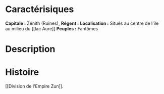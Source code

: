 # Caractérisiques
**Capitale :** Zénith (Ruines), 
**Régent :** 
**Localisation :** Situés au centre de l'île au milieu du [[lac Aure]]
**Peuples :** Fantômes
# Description
# Histoire
[[Division de l'Empire Zun]].